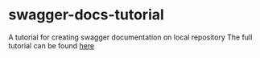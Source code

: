 # swagger-docs-tutorial
A tutorial for creating swagger documentation on local repository
The full tutorial can be found [here](https://medium.com/the-andela-way/splitting-your-swagger-spec-into-multiple-files-in-a-node-project-2019575b0ced)
